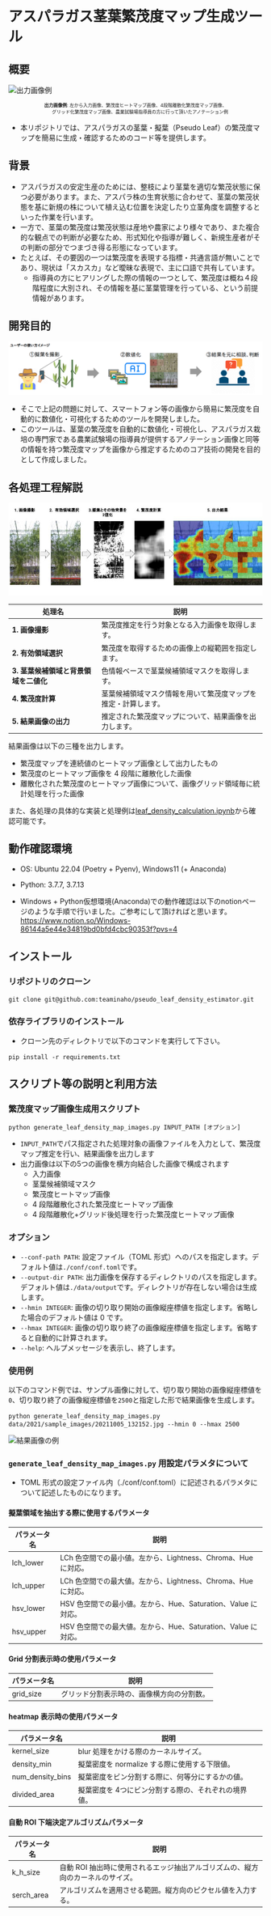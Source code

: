 # アスパラガス茎葉繁茂度マップ生成ツール

## 概要

![出力画像例](https://github.com/teaminaho/pseudo_leaf_density_estimator/blob/release/docs/sample_output.jpg)
<p align="center" style="font-size: 9px;"><b>出力画像例</b>: 左から入力画像、繁茂度ヒートマップ画像、4段階離散化繁茂度マップ画像、<br>　　グリッド化繁茂度マップ画像、農業試験場指導員の方に行って頂いたアノテーション例</p>

- 本リポジトリでは、アスパラガスの茎葉・擬葉（Pseudo Leaf）の繁茂度マップを簡易に生成・確認するためのコード等を提供します。

## 背景

- アスパラガスの安定生産のためには、整枝により茎葉を適切な繁茂状態に保つ必要があります。また、アスパラ株の生育状態に合わせて、茎葉の繁茂状態を基に新規の株について植え込む位置を決定したり立茎角度を調整するといった作業を行います。
- 一方で、茎葉の繁茂度は繁茂状態は産地や農家により様々であり、また複合的な観点での判断が必要なため、形式知化や指導が難しく、新規生産者がその判断の部分でつまづき得る形態になっています。
- たとえば、その要因の一つは繁茂度を表現する指標・共通言語が無いことであり、現状は「スカスカ」など曖昧な表現で、主に口語で共有しています。
  - 指導員の方にヒアリングした際の情報の一つとして、繁茂度は概ね４段階程度に大別され、その情報を基に茎葉管理を行っている、という前提情報があります。

## 開発目的

![利用例](https://github.com/teaminaho/pseudo_leaf_density_estimator/blob/release/docs/usage.png)

- そこで上記の問題に対して、スマートフォン等の画像から簡易に繁茂度を自動的に数値化・可視化するためのツールを開発しました。
- このツールは、茎葉の繁茂度を自動的に数値化・可視化し、アスパラガス栽培の専門家である農業試験場の指導員が提供するアノテーション画像と同等の情報を持つ繁茂度マップを画像から推定するためのコア技術の開発を目的として作成しました。


## 各処理工程解説

![処理工程説明画像](https://github.com/teaminaho/pseudo_leaf_density_estimator/blob/release/docs/about.jpg)

| 処理名                            | 説明                                                           |
| --------------------------------- | -------------------------------------------------------------- |
| **1. 画像撮影**                   | 繁茂度推定を行う対象となる入力画像を取得します。               |
| **2. 有効領域選択**               | 繁茂度を取得するための画像上の縦範囲を指定します。             |
| **3. 茎葉候補領域と背景領域を二値化** | 色情報ベースで茎葉候補領域マスクを取得します。                 |
| **4. 繁茂度計算**                 | 茎葉候補領域マスク情報を用いて繁茂度マップを推定・計算します。 |
| **5. 結果画像の出力**             | 推定された繁茂度マップについて、結果画像を出力します。         |

結果画像は以下の三種を出力します。

- 繁茂度マップを連続値のヒートマップ画像として出力したもの
- 繁茂度のヒートマップ画像を 4 段階に離散化した画像
- 離散化された繁茂度のヒートマップ画像について、画像グリッド領域毎に統計処理を行った画像

また、各処理の具体的な実装と処理例は[leaf_density_calculation.ipynb](https://github.com/teaminaho/pseudo_leaf_density_estimator/blob/release/leaf_density_calculation.ipynb)から確認可能です。

## 動作確認環境
- OS: Ubuntu 22.04 (Poetry + Pyenv), Windows11 (+ Anaconda)
- Python: 3.7.7, 3.7.13

- Windows + Python仮想環境(Anaconda)での動作確認は以下のnotionページのような手順で行いました。ご参考にして頂ければと思います。
https://www.notion.so/Windows-86144a5e44e34819bd0bfd4cbc90353f?pvs=4


## インストール

### リポジトリのクローン
```
git clone git@github.com:teaminaho/pseudo_leaf_density_estimator.git
```

### 依存ライブラリのインストール
- クローン先のディレクトリで以下のコマンドを実行して下さい。
```
pip install -r requirements.txt
```

## スクリプト等の説明と利用方法

### 繁茂度マップ画像生成用スクリプト

```
python generate_leaf_density_map_images.py INPUT_PATH [オプション]
```

- `INPUT_PATH`でパス指定された処理対象の画像ファイルを入力として、繁茂度マップ推定を行い、結果画像を出力します
- 出力画像は以下の5つの画像を横方向結合した画像で構成されます
  - 入力画像
  - 茎葉候補領域マスク
  - 繁茂度ヒートマップ画像
  - 4 段階離散化された繁茂度ヒートマップ画像
  - 4 段階離散化+グリッド後処理を行った繁茂度ヒートマップ画像

### オプション

- `--conf-path PATH`: 設定ファイル（TOML 形式）へのパスを指定します。デフォルト値は`./conf/conf.toml`です。
- `--output-dir PATH`: 出力画像を保存するディレクトリのパスを指定します。デフォルト値は`./data/output`です。ディレクトリが存在しない場合は生成します。
- `--hmin INTEGER`: 画像の切り取り開始の画像縦座標値を指定します。省略した場合のデフォルト値は 0 です。
- `--hmax INTEGER`: 画像の切り取り終了の画像縦座標値を指定します。省略すると自動的に計算されます。
- `--help`: ヘルプメッセージを表示し、終了します。

### 使用例

以下のコマンド例では、サンプル画像に対して、切り取り開始の画像縦座標値を`0`、切り取り終了の画像縦座標値を`2500`と指定した形で結果画像を生成します。

```
python generate_leaf_density_map_images.py data/2021/sample_images/20211005_132152.jpg --hmin 0 --hmax 2500
```

![結果画像の例](https://github.com/teaminaho/pseudo_leaf_density_estimator/blob/refactor/output/20211005_132152_output.jpg)

### `generate_leaf_density_map_images.py` 用設定パラメタについて

- TOML 形式の設定ファイル内（./conf/conf.toml）に記述されるパラメタについて記述したものになります。

#### 擬葉領域を抽出する際に使用するパラメータ

| パラメータ名 | 説明                                                          |
| ------------ | ------------------------------------------------------------- |
| lch_lower    | LCh 色空間での最小値。左から、Lightness、Chroma、Hue に対応。 |
| lch_upper    | LCh 色空間での最大値。左から、Lightness、Chroma、Hue に対応。 |
| hsv_lower    | HSV 色空間での最小値。左から、Hue、Saturation、Value に対応。 |
| hsv_upper    | HSV 色空間での最大値。左から、Hue、Saturation、Value に対応。 |

#### Grid 分割表示時の使用パラメータ

| パラメータ名 | 説明                                       |
| ------------ | ------------------------------------------ |
| grid_size    | グリッド分割表示時の、画像横方向の分割数。 |

#### heatmap 表示時の使用パラメータ

| パラメータ名     | 説明                                                  |
| ---------------- | ----------------------------------------------------- |
| kernel_size      | blur 処理をかける際のカーネルサイズ。                 |
| density_min      | 擬葉密度を normalize する際に使用する下限値。         |
| num_density_bins | 擬葉密度をビン分割する際に、何等分にするかの値。      |
| divided_area     | 擬葉密度を 4つにビン分割する際の、それぞれの境界値。 |

#### 自動 ROI 下端決定アルゴリズムパラメータ

| パラメータ名 | 説明                                                                            |
| ------------ | ------------------------------------------------------------------------------- |
| k_h_size     | 自動 ROI 抽出時に使用されるエッジ抽出アルゴリズムの、縦方向のカーネルのサイズ。 |
| serch_area   | アルゴリズムを適用させる範囲。縦方向のピクセル値を入力する。                    |
